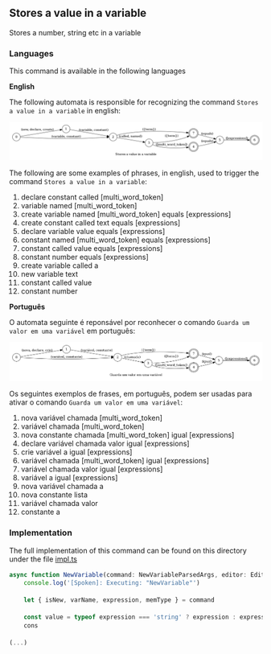 ## Stores a value in a variable

Stores a number, string etc in a variable

### Languages

This command is available in the following languages

**English**

The following automata is responsible for recognizing the command `Stores a value in a variable` in english:

![English](phrase_en-US.png)

The following are some examples of phrases, in english, used to trigger the command `Stores a value in a variable`:

1. declare constant called [multi_word_token]
2. variable named [multi_word_token]
3. create variable named [multi_word_token] equals [expressions]
4. create constant called text equals [expressions]
5. declare variable value equals [expressions]
6. constant named [multi_word_token] equals [expressions]
7. constant called value equals [expressions]
8. constant number equals [expressions]
9. create variable called a
10. new variable text
11. constant called value
12. constant number

**Português**

O automata seguinte é reponsável por reconhecer o comando `Guarda um valor em uma variável` em português:

![Português](phrase_pt-BR.png)

Os seguintes exemplos de frases, em português, podem ser usadas para ativar o comando `Guarda um valor em uma variável`:

1. nova variável chamada [multi_word_token]
2. variável chamada [multi_word_token]
3. nova constante chamada [multi_word_token] igual [expressions]
4. declare variável chamada valor igual [expressions]
5. crie variável a igual [expressions]
6. variável chamada [multi_word_token] igual [expressions]
7. variável chamada valor igual [expressions]
8. variável a igual [expressions]
9. nova variável chamada a
10. nova constante lista
11. variável chamada valor
12. constante a

### Implementation

The full implementation of this command can be found on this directory under the file [impl.ts](impl.ts)

```typescript
async function NewVariable(command: NewVariableParsedArgs, editor: Editor, context: {}) {
    console.log('[Spoken]: Executing: "NewVariable"')

    let { isNew, varName, expression, memType } = command

    const value = typeof expression === 'string' ? expression : expression?.value
    cons

(...)
```